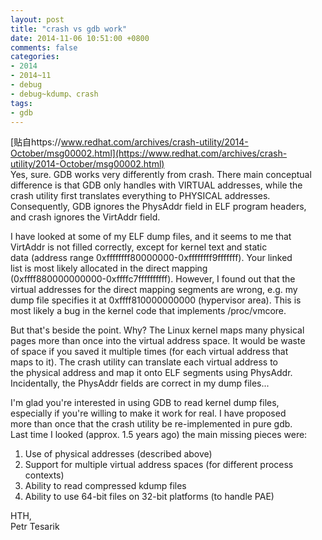 ```yaml
---
layout: post
title: "crash vs gdb work"
date: 2014-11-06 10:51:00 +0800
comments: false
categories:
- 2014
- 2014~11
- debug
- debug~kdump、crash
tags:
- gdb
---
```

[贴自https://www.redhat.com/archives/crash-utility/2014-October/msg00002.html](https://www.redhat.com/archives/crash-utility/2014-October/msg00002.html)  
Yes, sure. GDB works very differently from crash. There main conceptual  
difference is that GDB only handles with VIRTUAL addresses, while the  
crash utility first translates everything to PHYSICAL addresses.  
Consequently, GDB ignores the PhysAddr field in ELF program headers,  
and crash ignores the VirtAddr field.  
  
I have looked at some of my ELF dump files, and it seems to me that  
VirtAddr is not filled correctly, except for kernel text and static  
data (address range 0xffffffff80000000-0xffffffff9fffffff). Your linked  
list is most likely allocated in the direct mapping  
(0xffff880000000000-0xffffc7ffffffffff). However, I found out that the  
virtual addresses for the direct mapping segments are wrong, e.g. my  
dump file specifies it at 0xffff810000000000 (hypervisor area). This is  
most likely a bug in the kernel code that implements /proc/vmcore.  
  
But that's beside the point. Why?  The Linux kernel maps many physical  
pages more than once into the virtual address space. It would be waste  
of space if you saved it multiple times (for each virtual address that  
maps to it). The crash utility can translate each virtual address to  
the physical address and map it onto ELF segments using PhysAddr.  
Incidentally, the PhysAddr fields are correct in my dump files...  
  
I'm glad you're interested in using GDB to read kernel dump files,  
especially if you're willing to make it work for real. I have proposed  
more than once that the crash utility be re-implemented in pure gdb.  
Last time I looked (approx. 1.5 years ago) the main missing pieces were:  
  
  1. Use of physical addresses (described above)  
  2. Support for multiple virtual address spaces (for different process contexts)  
  3. Ability to read compressed kdump files  
  4. Ability to use 64-bit files on 32-bit platforms (to handle PAE)  
  
HTH,  
Petr Tesarik

